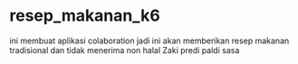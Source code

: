 # resep_makanan_k6
ini membuat aplikasi colaboration
jadi ini akan memberikan resep makanan tradisional dan tidak menerima non halal
Zaki predi paldi sasa